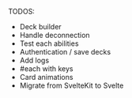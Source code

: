 TODOS:
- Deck builder
- Handle deconnection
- Test each abilities
- Authentication / save decks
- Add logs
- #each with keys
- Card animations
- Migrate from SvelteKit to Svelte
